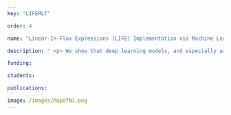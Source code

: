 ```yaml
---
key: "LIFEMLT"

order: 4

name: "Linear-In-Flux-Expressions (LIFE) Implementation via Machine Learning Techniques"

description: " <p> We show that deep learning models, and especially architectures like the Transformer, originally intended for natural language, can be trained on randomly generated datasets to predict to very high accuracy both the qualitative and quantitative features of metabolic networks. Using standard mathematical techniques, we create large sets (40 million cases) of random networks that can be used to train our models. These trained models can predict network equilibrium on random graphs in more than 99% of cases. They can also generalize to graphs with different structure than those encountered at training. Finally, they can predict almost perfectly the equilibria of a small set of known biological networks. Our approach is both very economical in experimental data and uses only small and shallow deep-learning model, far from the large architectures commonly used in machine translation. Such results pave the way for larger use of deep learning models for problems related to biological networks in key areas such as quantitative systems pharmacology, systems biology, and synthetic biology. <\p> "

funding: 

students: 

publications:

image: /images/MapOfNJ.png
---
```

